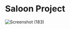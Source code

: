 # Saloon Project

![Screenshot (183)](https://github.com/Raveen-Jayarathne06/Saloon-Project/assets/89702673/85c1eda0-5ad2-4c8a-bd3b-225cb8a2abfe)
